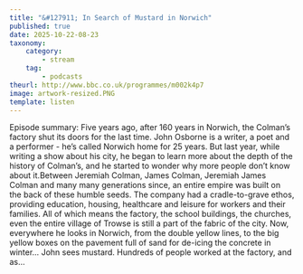 ```yaml
---
title: "&#127911; In Search of Mustard in Norwich"
published: true
date: 2025-10-22-08-23
taxonomy:
    category:
        - stream
    tag:
        - podcasts
theurl: http://www.bbc.co.uk/programmes/m002k4p7
image: artwork-resized.PNG
template: listen
---
```


Episode summary: Five years ago, after 160 years in Norwich, the Colman&rsquo;s factory shut its doors for the last time. John Osborne is a writer, a poet and a performer - he&rsquo;s called Norwich home for 25 years. But last year, while writing a show about his city, he began to learn more about the depth of the history of Colman&rsquo;s, and he started to wonder why more people don&rsquo;t know about it.Between Jeremiah Colman, James Colman, Jeremiah James Colman and many many generations since, an entire empire was built on the back of these humble seeds. The company had a cradle-to-grave ethos, providing education, housing, healthcare and leisure for workers and their families. All of which means the factory, the school buildings, the churches, even the entire village of Trowse is still a part of the fabric of the city. Now, everywhere he looks in Norwich, from the double yellow lines, to the big yellow boxes on the pavement full of sand for de-icing the concrete in winter&hellip; John sees mustard. Hundreds of people worked at the factory, and as&hellip;
